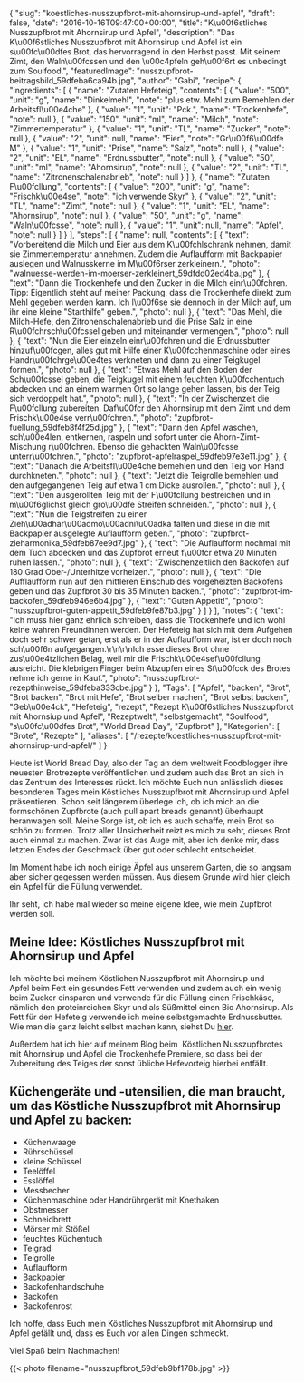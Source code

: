 {
    "slug": "koestliches-nusszupfbrot-mit-ahornsirup-und-apfel",
    "draft": false,
    "date": "2016-10-16T09:47:00+00:00",
    "title": "K\u00f6stliches Nusszupfbrot mit Ahornsirup und Apfel",
    "description": "Das K\u00f6stliches Nusszupfbrot mit Ahornsirup und Apfel ist ein s\u00fc\u00dfes Brot, das hervorragend in den Herbst passt. Mit seinem Zimt, den Waln\u00fcssen und den \u00c4pfeln geh\u00f6rt es unbedingt zum Soulfood.",
    "featuredImage": "nusszupfbrot-beitragsbild_59dfeba6ca94b.jpg",
    "author": "Gabi",
    "recipe": {
        "ingredients": [
            {
                "name": "Zutaten Hefeteig",
                "contents": [
                    {
                        "value": "500",
                        "unit": "g",
                        "name": "Dinkelmehl",
                        "note": "plus etw. Mehl zum Bemehlen der Arbeitsfl\u00e4che"
                    },
                    {
                        "value": "1",
                        "unit": "Pck.",
                        "name": "Trockenhefe",
                        "note": null
                    },
                    {
                        "value": "150",
                        "unit": "ml",
                        "name": "Milch",
                        "note": "Zimmertemperatur"
                    },
                    {
                        "value": "1",
                        "unit": "TL",
                        "name": "Zucker",
                        "note": null
                    },
                    {
                        "value": "2",
                        "unit": null,
                        "name": "Eier",
                        "note": "Gr\u00f6\u00dfe M"
                    },
                    {
                        "value": "1",
                        "unit": "Prise",
                        "name": "Salz",
                        "note": null
                    },
                    {
                        "value": "2",
                        "unit": "EL",
                        "name": "Erdnussbutter",
                        "note": null
                    },
                    {
                        "value": "50",
                        "unit": "ml",
                        "name": "Ahornsirup",
                        "note": null
                    },
                    {
                        "value": "2",
                        "unit": "TL",
                        "name": "Zitronenschalenabrieb",
                        "note": null
                    }
                ]
            },
            {
                "name": "Zutaten F\u00fcllung",
                "contents": [
                    {
                        "value": "200",
                        "unit": "g",
                        "name": "Frischk\u00e4se",
                        "note": "ich verwende Skyr"
                    },
                    {
                        "value": "2",
                        "unit": "TL",
                        "name": "Zimt",
                        "note": null
                    },
                    {
                        "value": "1",
                        "unit": "EL",
                        "name": "Ahornsirup",
                        "note": null
                    },
                    {
                        "value": "50",
                        "unit": "g",
                        "name": "Waln\u00fcsse",
                        "note": null
                    },
                    {
                        "value": "1",
                        "unit": null,
                        "name": "Apfel",
                        "note": null
                    }
                ]
            }
        ],
        "steps": [
            {
                "name": null,
                "contents": [
                    {
                        "text": "Vorbereitend die Milch und Eier aus dem K\u00fchlschrank nehmen, damit sie Zimmertemperatur annehmen. Zudem die Auflaufform mit Backpapier auslegen und Walnusskerne im M\u00f6rser zerkleinern.",
                        "photo": "walnuesse-werden-im-moerser-zerkleinert_59dfdd02ed4ba.jpg"
                    },
                    {
                        "text": "Dann die Trockenhefe und den Zucker in die Milch einr\u00fchren. Tipp: Eigentlich steht auf meiner Packung, dass die Trockenhefe direkt zum Mehl gegeben werden kann. Ich l\u00f6se sie dennoch in der Milch auf, um ihr eine kleine \"Starthilfe\" geben.",
                        "photo": null
                    },
                    {
                        "text": "Das Mehl, die Milch-Hefe, den Zitronenschalenabrieb und die Prise Salz in eine R\u00fchrsch\u00fcssel geben und miteinander vermengen.",
                        "photo": null
                    },
                    {
                        "text": "Nun die Eier einzeln einr\u00fchren und die Erdnussbutter hinzuf\u00fcgen, alles gut mit Hilfe einer K\u00fcchenmaschine oder eines Handr\u00fchrge\u00e4tes verkneten und dann zu einer Teigkugel formen.",
                        "photo": null
                    },
                    {
                        "text": "Etwas Mehl auf den Boden der Sch\u00fcssel geben, die Teigkugel mit einem feuchten K\u00fcchentuch abdecken und an einem warmen Ort so lange gehen lassen, bis der Teig sich verdoppelt hat.",
                        "photo": null
                    },
                    {
                        "text": "In der Zwischenzeit die F\u00fcllung zubereiten. Daf\u00fcr den Ahornsirup mit dem Zimt und dem Frischk\u00e4se verr\u00fchren.",
                        "photo": "zupfbrot-fuellung_59dfeb8f4f25d.jpg"
                    },
                    {
                        "text": "Dann den Apfel waschen, sch\u00e4len, entkernen, raspeln und sofort unter die Ahorn-Zimt-Mischung r\u00fchren. Ebenso die gehackten Waln\u00fcsse unterr\u00fchren.",
                        "photo": "zupfbrot-apfelraspel_59dfeb97e3e11.jpg"
                    },
                    {
                        "text": "Danach die Arbeitsfl\u00e4che bemehlen und den Teig von Hand durchkneten.",
                        "photo": null
                    },
                    {
                        "text": "Jetzt die Teigrolle bemehlen und den aufgegangenen Teig auf etwa 1 cm Dicke ausrollen.",
                        "photo": null
                    },
                    {
                        "text": "Den ausgerollten Teig mit der F\u00fcllung bestreichen und in m\u00f6glichst gleich gro\u00dfe Streifen schneiden.",
                        "photo": null
                    },
                    {
                        "text": "Nun die Teigstreifen zu einer Zieh\u00adhar\u00admo\u00adni\u00adka falten und diese in die mit Backpapier ausgelegte Auflaufform geben.",
                        "photo": "zupfbrot-zieharmonika_59dfeb87ee9d7.jpg"
                    },
                    {
                        "text": "Die Auflaufform nochmal mit dem Tuch abdecken und das Zupfbrot erneut f\u00fcr etwa 20 Minuten ruhen lassen.",
                        "photo": null
                    },
                    {
                        "text": "Zwischenzeitlich den Backofen auf 180 Grad Ober-\/Unterhitze vorheizen.",
                        "photo": null
                    },
                    {
                        "text": "Die Aufflaufform nun auf den mittleren Einschub des vorgeheizten Backofens geben und das Zupfbrot 30 bis 35 Minuten backen.",
                        "photo": "zupfbrot-im-backofen_59dfeb946e6b4.jpg"
                    },
                    {
                        "text": "Guten Appetit!",
                        "photo": "nusszupfbrot-guten-appetit_59dfeb9fe87b3.jpg"
                    }
                ]
            }
        ],
        "notes": {
            "text": "Ich muss hier ganz ehrlich schreiben, dass die Trockenhefe und ich wohl keine wahren Freundinnen werden. Der Hefeteig hat sich mit dem Aufgehen doch sehr schwer getan, erst als er in der Auflaufform war, ist er doch noch sch\u00f6n aufgegangen.\r\n\r\nIch esse dieses Brot ohne zus\u00e4tzlichen Belag, weil mir die Frischk\u00e4sef\u00fcllung ausreicht. Die klebrigen Finger beim Abzupfen eines St\u00fcck des Brotes nehme ich gerne in Kauf.",
            "photo": "nusszupfbrot-rezepthinweise_59dfeba333cbe.jpg"
        }
    },
    "Tags": [
        "Apfel",
        "backen",
        "Brot",
        "Brot backen",
        "Brot mit Hefe",
        "Brot selber machen",
        "Brot selbst backen",
        "Geb\u00e4ck",
        "Hefeteig",
        "rezept",
        "Rezept K\u00f6stliches Nusszupfbrot mit Ahornsiup und Apfel",
        "Rezeptwelt",
        "selbstgemacht",
        "Soulfood",
        "s\u00fc\u00dfes Brot",
        "World Bread Day",
        "Zupfbrot"
    ],
    "Kategorien": [
        "Brote",
        "Rezepte"
    ],
    "aliases": [
        "\/rezepte\/koestliches-nusszupfbrot-mit-ahornsirup-und-apfel\/"
    ]
}

Heute ist World Bread Day, also der Tag an dem weltweit Foodblogger ihre neuesten Brotrezepte veröffentlichen und zudem auch das Brot an sich in das Zentrum des Interesses rückt. Ich möchte Euch nun anlässlich dieses besonderen Tages mein Köstliches Nusszupfbrot mit Ahornsirup und Apfel präsentieren. Schon seit längerem überlege ich, ob ich mich an die formschönen Zupfbrote (auch pull apart breads genannt) überhaupt heranwagen soll. Meine Sorge ist, ob ich es auch schaffe, mein Brot so schön zu formen. Trotz aller Unsicherheit reizt es mich zu sehr, dieses Brot auch einmal zu machen. Zwar ist das Auge mit, aber ich denke mir, dass letzten Endes der Geschmack über gut oder schlecht entscheidet.

Im Moment habe ich noch einige Äpfel aus unserem Garten, die so langsam aber sicher gegessen werden müssen. Aus diesem Grunde wird hier gleich ein Apfel für die Füllung verwendet.

Ihr seht, ich habe mal wieder so meine eigene Idee, wie mein Zupfbrot werden soll.

## Meine Idee: Köstliches Nusszupfbrot mit Ahornsirup und Apfel

Ich möchte bei meinem Köstlichen Nusszupfbrot mit Ahornsirup und Apfel beim Fett ein gesundes Fett verwenden und zudem auch ein wenig beim Zucker einsparen und verwende für die Füllung einen Frischkäse, nämlich den proteinreichen Skyr und als Süßmittel einen Bio Ahornsirup. Als Fett für den Hefeteig verwende ich meine selbstgemachte Erdnussbutter. Wie man die ganz leicht selbst machen kann, siehst Du [hier][1].

Außerdem hat ich hier auf meinem Blog beim  Köstlichen Nusszupfbrotes mit Ahornsirup und Apfel die Trockenhefe Premiere, so dass bei der Zubereitung des Teiges der sonst übliche Hefevorteig hierbei entfällt.

## Küchengeräte und -utensilien, die man braucht, um das Köstliche Nusszupfbrot mit Ahornsirup und Apfel zu backen:

 * Küchenwaage
 * Rührschüssel
 * kleine Schüssel
 * Teelöffel
 * Esslöffel
 * Messbecher
 * Küchenmaschine oder Handrührgerät mit Knethaken
 * Obstmesser
 * Schneidbrett
 * Mörser mit Stößel
 * feuchtes Küchentuch
 * Teigrad
 * Teigrolle
 * Auflaufform
 * Backpapier
 * Backofenhandschuhe
 * Backofen
 * Backofenrost

Ich hoffe, dass Euch mein Köstliches Nusszupfbrot mit Ahornsirup und Apfel gefällt und, dass es Euch vor allen Dingen schmeckt.

Viel Spaß beim Nachmachen!

{{< photo filename="nusszupfbrot_59dfeb9bf178b.jpg" >}}

 [1]: https://kochfokus.de/rezepte/erdnussbutter-selber-machen/